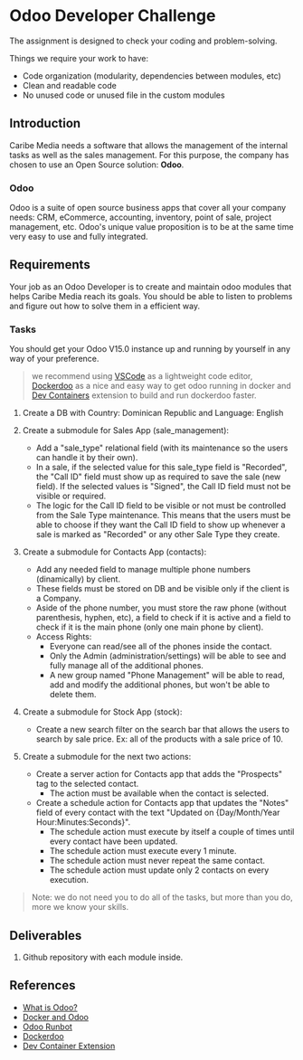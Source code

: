 # Odoo Developer Challenge

The assignment is designed to check your coding and problem-solving.

Things we require your work to have:

- Code organization (modularity, dependencies between modules, etc)
- Clean and readable code
- No unused code or unused file in the custom modules

## Introduction

Caribe Media needs a software that allows the management of the internal tasks as well as the sales management. For this purpose, the company has chosen to use an Open Source solution: **Odoo**.

### Odoo

Odoo is a suite of open source business apps that cover all your company needs: CRM, eCommerce, accounting, inventory, point of sale, project management, etc. Odoo's unique value proposition is to be at the same time very easy to use and fully integrated.

## Requirements

Your job as an Odoo Developer is to create and maintain odoo modules that helps Caribe Media reach its goals. You should be able to listen to problems and figure out how to solve them in a efficient way.

### Tasks

You should get your Odoo V15.0 instance up and running by yourself in any way of your preference.

> we recommend using [VSCode](https://code.visualstudio.com/) as a lightweight code editor, [Dockerdoo](https://github.com/iterativo-git/dockerdoo) as a nice and easy way to get odoo running in docker and [Dev Containers](https://marketplace.visualstudio.com/items?itemName=ms-vscode-remote.remote-containers) extension to build and run dockerdoo faster.

1. Create a DB with Country: Dominican Republic and Language: English
2. Create a submodule for Sales App (sale_management):

   - Add a "sale_type" relational field (with its maintenance so the users can handle it by their own).
   - In a sale, if the selected value for this sale_type field is "Recorded", the "Call ID" field must show up as required to save the sale (new field). If the selected values is "Signed", the Call ID field must not be visible or required.
   - The logic for the Call ID field to be visible or not must be controlled from the Sale Type maintenance. This means that the users must be able to choose if they want the Call ID field to show up whenever a sale is marked as "Recorded" or any other Sale Type they create.

3. Create a submodule for Contacts App (contacts):

   - Add any needed field to manage multiple phone numbers (dinamically) by client.
   - These fields must be stored on DB and be visible only if the client is a Company.
   - Aside of the phone number, you must store the raw phone (without parenthesis, hyphen, etc), a field to check if it is active and a field to check if it is the main phone (only one main phone by client).
   - Access Rights:
     - Everyone can read/see all of the phones inside the contact.
     - Only the Admin (administration/settings) will be able to see and fully manage all of the additional phones.
     - A new group named "Phone Management" will be able to read, add and modify the additional phones, but won't be able to delete them.

4. Create a submodule for Stock App (stock):

   - Create a new search filter on the search bar that allows the users to search by sale price. Ex: all of the products with a sale price of 10.

5. Create a submodule for the next two actions:
   - Create a server action for Contacts app that adds the "Prospects" tag to the selected contact.
     - The action must be available when the contact is selected.
   - Create a schedule action for Contacts app that updates the "Notes" field of every contact with the text "Updated on {Day/Month/Year Hour:Minutes:Seconds}".
     - The schedule action must execute by itself a couple of times until every contact have been updated.
     - The schedule action must execute every 1 minute.
     - The schedule action must never repeat the same contact.
     - The schedule action must update only 2 contacts on every execution.

> Note: we do not need you to do all of the tasks, but more than you do, more we know your skills.

## Deliverables

1. Github repository with each module inside.

## References

- [What is Odoo?](https://www.odoo.com/)
- [Docker and Odoo](https://hub.docker.com/_/odoo)
- [Odoo Runbot](https://runbot.odoo.com/)
- [Dockerdoo](https://github.com/iterativo-git/dockerdoo)
- [Dev Container Extension](https://marketplace.visualstudio.com/items?itemName=ms-vscode-remote.remote-containers)
